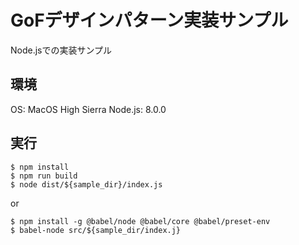 # GoFデザインパターン実装サンプル
Node.jsでの実装サンプル

## 環境
OS: MacOS High Sierra
Node.js: 8.0.0

## 実行

```
$ npm install
$ npm run build
$ node dist/${sample_dir}/index.js
```
or
```
$ npm install -g @babel/node @babel/core @babel/preset-env
$ babel-node src/${sample_dir/index.j}
```
